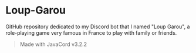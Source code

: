 # Loup-Garou
GitHub repository dedicated to my Discord bot that I named "Loup Garou", a role-playing game very famous in France to play with family or friends.

> Made with JavaCord v3.2.2
